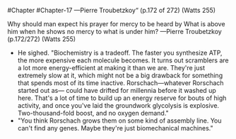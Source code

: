 #Chapter #Chapter-17
—Pierre Troubetzkoy“ (p.172 of 272) (Watts 255)

Why should man expect his prayer for mercy to be heard by What is above him when he shows no mercy to what is under him? —Pierre Troubetzkoy (p.172/272) (Watts 255)

* He sighed. "Biochemistry is a tradeoff. The faster you synthesize ATP, the more expensive each
molecule becomes. It turns out scramblers are a lot more energy-efficient at making it than we are.
They're just extremely slow at it, which might not be a big drawback for something that spends most of its time inactive. Rorschach—whatever Rorschach started out as— could have drifted for millennia before it washed up here. That's a lot of time to build up an energy reserve for bouts of high activity, and once you've laid the groundwork glycolysis is explosive. Two-thousand-fold boost, and no oxygen demand."
* "You think Rorschach grows them on some kind of assembly line. You can't find any genes. Maybe they're just biomechanical machines."